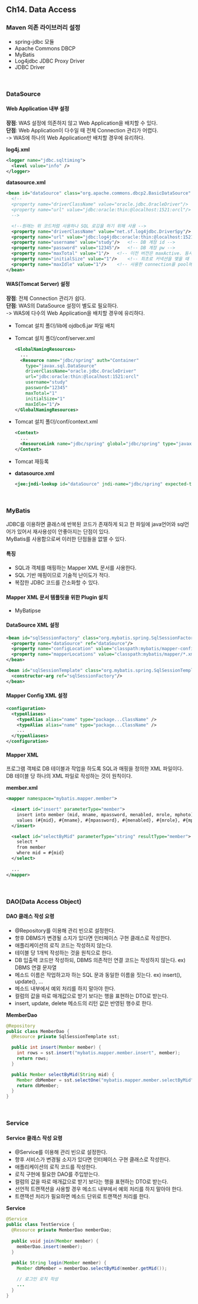 ## Ch14. Data Access
### Maven 의존 라이브러리 설정
- spring-jdbc 모듈
- Apache Commons DBCP
- MyBatis
- Log4jdbc JDBC Proxy Driver
- JDBC Driver

<br/>

### DataSource
#### Web Application 내부 설정
**장점**: WAS 설정에 의존하지 않고 Web Application을 배치할 수 있다.  
**단점**: Web Application이 다수일 때 전체 Connection 관리가 어렵다.  
-> WAS에 하나의 Web Application만 배치할 경우에 유리하다.

**log4j.xml**
```xml
<logger name="jdbc.sqltiming">
  <level value="info" />
</logger>
```

**datasource.xml**
```xml
<bean id="dataSource" class="org.apache.commons.dbcp2.BasicDataSource" destroy-method="close">
  <!--
  <property name="driverClassName" value="oracle.jdbc.OracleDriver"/>
  <property name="url" value="jdbc:oracle:thin:@localhost:1521:orcl"/>
  -->

  <!--원래는 위 코드처럼 사용하나 SQL 로깅을 하기 위해 사용 -->
  <property name="driverClassName" value="net.sf.log4jdbc.DriverSpy"/>
  <property name="url" value="jdbc:log4jdbc:oracle:thin:@localhost:1521:orcl"/>
  <property name="username" value="study"/>   <!-- DB 계정 id -->
  <property name="password" value="12345"/>   <!-- DB 계정 pw -->
  <property name="maxTotal" value="1"/>   <!-- 이전 버전은 maxActive. 동시에 사용할 수 있는 최대 커넥션 개수 (default = 8) -->
  <property name="initialSize" value="1"/>    <!-- 최초로 커넥션을 맺을 때 Connection pool에 생성되는 connection 수 -->
  <property name="maxIdle" value="1"/>    <!-- 사용한 connection을 pool에 반납할 시 최대로 유지할 개수 (default = 8)-->
</bean>
```

#### WAS(Tomcat Server) 설정
**장점**: 전체 Connection 관리가 쉽다.  
**단점**: WAS의 DataSource 설정이 별도로 필요하다.  
-> WAS에 다수의 Web Application을 배치할 경우에 유리하다.

- Tomcat 설치 폴더/lib에 ojdbc6.jar 파일 배치

- Tomcat 설치 폴더/conf/server.xml
  ```xml
  <GlobalNamingResources>
    ...
    <Resource name="jdbc/spring" auth="Container"
      type="javax.sql.DataSource"
      driverClassName="oracle.jdbc.OracleDriver"
      url="jdbc:oracle:thin:@localhost:1521:orcl"
      username="study"
      password="12345"
      maxTotal="1"
      initialSize="1"
      maxIdle="1"/>
  </GlobalNamingResources>
  ```
  
- Tomcat 설치 폴더/conf/context.xml
  ```xml
  <Context>
    ...
    <ResourceLink name="jdbc/spring" global="jdbc/spring" type="javax.sql.DataSource"/>
  </Context>
  ```
  
- Tomcat 재등록

- **datasource.xml**
  ```xml
  <jee:jndi-lookup id="dataSource" jndi-name="jdbc/spring" expected-type="javax.sql.DataSource"/>
  ```

<br/>

### MyBatis
JDBC를 이용하면 클래스에 반복된 코드가 존재하게 되고 한 파일에 java언어와 sql언어가 있어서 재사용성이 안좋아지는 단점이 있다.  
MyBatis를 사용함으로써 이러한 단점들을 없앨 수 있다.

#### 특징
- SQL과 객체를 매핑하는 Mapper XML 문서를 사용한다.
- SQL 기반 매핑이므로 기술적 난이도가 적다.
- 복잡한 JDBC 코드를 간소화할 수 있다.

#### Mapper XML 문서 템플릿을 위한 Plugin 설치
- MyBatipse

#### DataSource XML 설정
```xml
<bean id="sqlSessionFactory" class="org.mybatis.spring.SqlSessionFactoryBean">
  <property name="dataSource" ref="dataSource"/>
  <property name="configLocation" value="classpath:mybatis/mapper-config.xml"/>
  <property name="mapperLocations" value="classpath:mybatis/mapper/*.xml"/>
</bean>

<bean id="sqlSessionTemplate" class="org.mybatis.spring.SqlSessionTemplate">
  <constructor-arg ref="sqlSessionFactory"/>
</bean>
```

#### Mapper Config XML 설정
```xml
<configuration>
  <typeAliases>
    <typeAlias alias="name" type="package...ClassName" />
    <typeAlias alias="name" type="package...ClassName" />
    ...
  </typeAliases>
</configuration>
```

#### Mapper XML
프로그램 객체로 DB 테이블과 작업을 하도록 SQL과 매핑을 정의한 XML 파일이다.  
DB 테이블 당 하나의 XML 파일로 작성하는 것이 원칙이다.

**member.xml**
```xml
<mapper namespace="mybatis.mapper.member">

  <insert id="insert" parameterType="member">
    insert into member (mid, mname, mpassword, menabled, mrole, mphoto)
    values (#{mid}, #{mname}, #{mpassword}, #{menabled}, #{mrole}, #{mphoto})
  </insert>

  <select id="selectByMid" parameterType="string" resultType="member">
    select *
    from member
    where mid = #{mid}
  </select>
  
  ...
</mapper>
```

<br/>

### DAO(Data Access Object)
#### DAO 클래스 작성 요령
- @Repository를 이용해 관리 빈으로 설정한다.
- 향후 DBMS가 변경될 소지가 있다면 인터페이스 구현 클래스로 작성한다.
- 애플리케이션의 로직 코드는 작성하지 않는다.
- 테이블 당 1개씩 작성하는 것을 원칙으로 한다.
- DB 입출력 코드만 작성하되, DBMS 의존적인 연결 코드는 작성하지 않는다. ex) DBMS 연결 문자열
- 메소드 이름은 작업하고자 하는 SQL 문과 동일한 이름을 짓는다. ex) insert(), update(), ...
- 메소드 내부에서 예외 처리를 하지 말아야 한다.
- 컬럼의 값을 따로 매개값으로 받기 보다는 행을 표현하는 DTO로 받는다.
- insert, update, delete 메소드의 리턴 값은 반영된 행수로 한다.

**MemberDao**
```java
@Repository
public class MemberDao {
  @Resource private SqlSessionTemplate sst;

  public int insert(Member member) {
    int rows = sst.insert("mybatis.mapper.member.insert", member);
    return rows;
  }

  public Member selectByMid(String mid) {
    Member dbMember = sst.selectOne("mybatis.mapper.member.selectByMid", mid);
    return dbMember;
  }
}
```

<br/>

### Service
#### Service 클래스 작성 요령
- @Service를 이용해 관리 빈으로 설정한다.
- 향후 서비스가 변경될 소지가 있다면 인터페이스 구현 클래스로 작성한다.
- 애플리케이션의 로직 코드를 작성한다.
- 로직 구현에 필요한 DAO를 주입받는다.
- 컬럼의 값을 따로 매개값으로 받기 보다는 행을 표현하는 DTO로 받는다.
- 선언적 트랜잭션을 사용할 경우 메소드 내부에서 예외 처리를 하지 말아야 한다.
- 트랜잭션 처리가 필요하면 메소드 단위로 트랜잭션 처리를 한다.

**Service**
```java
@Service
public class TestService {
  @Resource private MemberDao memberDao;
  
  public void join(Member member) {
    memberDao.insert(member);
  }
  
  public String login(Member member) {
    Member dbMember = memberDao.selectByMid(member.getMid());

    // 로그인 로직 작성
    ...
  }
}
```
